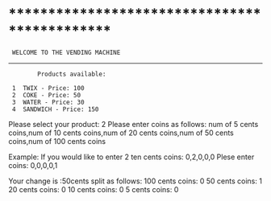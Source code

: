 # *********************************************
     WELCOME TO THE VENDING MACHINE           
 *********************************************
            Products available:               
                                              
     1  TWIX - Price: 100   
     2  COKE - Price: 50   
     3  WATER - Price: 30   
     4  SANDWICH - Price: 150   
                                              
 Please select your product: 
2
 Please enter coins as follows: 
 num of 5 cents coins,num of 10 cents coins,num of 20 cents coins,num of 50 cents coins,num of 100 cents coins  
                                              
 Example: If you would like to enter 2 ten cents coins: 0,2,0,0,0
Plese enter coins:
0,0,0,0,1
                                              
Your change is :50cents split as follows: 
    100 cents coins: 0
    50 cents coins: 1
    20 cents coins: 0
    10 cents coins: 0
    5 cents coins: 0
